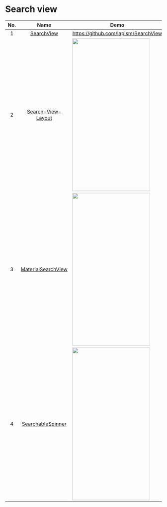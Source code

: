 Search view
======================
No. | Name | Demo
:---: | :---: | ---
1| [SearchView](https://github.com/lapism/SearchView) | https://github.com/lapism/SearchView
2| [Search-View-Layout](https://github.com/sahildave/Search-View-Layout) | <img src="https://github.com/sahildave/Search-View-Layout/raw/master/demo.gif?raw=true" width="250" height="490">
3| [MaterialSearchView](https://github.com/MiguelCatalan/MaterialSearchView) | <img src="https://raw.githubusercontent.com/MiguelCatalan/MaterialSearchView/master/art/voice.gif" width="250" height="490">
4| [SearchableSpinner](https://github.com/miteshpithadiya/SearchableSpinner) | <img src="https://github.com/miteshpithadiya/SearchableSpinner/raw/master/searchablespinnerlibrary/src/main/res/nobleltevzwLMY47XMeditab02192016201518.gif" width="250" height="490">
